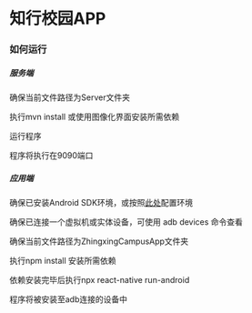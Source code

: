 # 知行校园APP

### 如何运行

##### 服务端

确保当前文件路径为Server文件夹

执行mvn install 或使用图像化界面安装所需依赖

运行程序

程序将执行在9090端口

##### 应用端

确保已安装Android SDK环境，或按照[此处](https://reactnative.cn/docs/environment-setup)配置环境

确保已连接一个虚拟机或实体设备，可使用 adb devices 命令查看

确保当前文件路径为ZhingxingCampusApp文件夹

执行npm install 安装所需依赖

依赖安装完毕后执行npx react-native run-android

程序将被安装至adb连接的设备中
